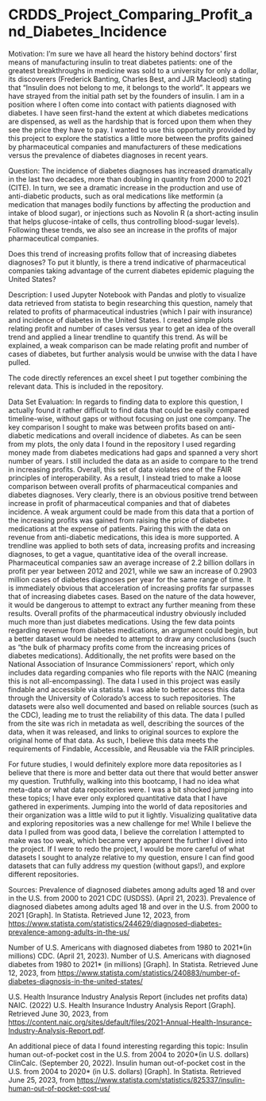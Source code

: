 # CRDDS_Project_Comparing_Profit_and_Diabetes_Incidence

Motivation:
I’m sure we have all heard the history behind doctors’ first means of manufacturing insulin to treat diabetes patients: one of the greatest breakthroughs in medicine was sold to a university for only a dollar, its discoverers (Frederick Banting, Charles Best, and JJR Macleod) stating that “Insulin does not belong to me, it belongs to the world”. It appears we have strayed from the initial path set by the founders of insulin.
I am in a position where I often come into contact with patients diagnosed with diabetes. I have seen first-hand the extent at which diabetes medications are dispensed, as well as the hardship that is forced upon them when they see the price they have to pay. I wanted to use this opportunity provided by this project to explore the statistics a little more between the profits gained by pharmaceutical companies and manufacturers of these medications versus the prevalence of diabetes diagnoses in recent years.

Question:
The incidence of diabetes diagnoses has increased dramatically in the last two decades, more than doubling in quantity from 2000 to 2021 (CITE). In turn, we see a dramatic increase in the production and use of anti-diabetic products, such as oral medications like metformin (a medication that manages bodily functions by affecting the production and intake of blood sugar), or injections such as Novolin R (a short-acting insulin that helps glucose-intake of cells, thus controlling blood-sugar levels). Following these trends, we also see an increase in the profits of major pharmaceutical companies.

Does this trend of increasing profits follow that of increasing diabetes diagnoses? To put it bluntly, is there a trend indicative of pharmaceutical companies taking advantage of the current diabetes epidemic plaguing the United States?

Description:
I used Jupyter Notebook with Pandas and plotly to visualize data retrieved from statista to begin researching this question, namely that related to profits of pharmaceutical industries (which I pair with insurance) and incidence of diabetes in the United States. I created simple plots relating profit and number of cases versus year to get an idea of the overall trend and applied a linear trendline to quantify this trend. As will be explained, a weak comparison can be made relating profit and number of cases of diabetes, but further analysis would be unwise with the data I have pulled.

The code directly references an excel sheet I put together combining the relevant data. This is included in the repository.

Data Set Evaluation:
In regards to finding data to explore this question, I actually found it rather difficult to find data that could be easily compared timeline-wise, without gaps or without focusing on just one company. The key comparison I sought to make was between profits based on anti-diabetic medications and overall incidence of diabetes. As can be seen from my plots, the only data I found in the repository I used regarding money made from diabetes medications had gaps and spanned a very short number of years. I still included the data as an aside to compare to the trend in increasing profits. Overall, this set of data violates one of the FAIR principles of interoperability. As a result, I instead tried to make a loose comparison between overall profits of pharmaceutical companies and diabetes diagnoses.
Very clearly, there is an obvious positive trend between increase in profit of pharmaceutical companies and that of diabetes incidence. A weak argument could be made from this data that a portion of the increasing profits was gained from raising the price of diabetes medications at the expense of patients. Pairing this with the data on revenue from anti-diabetic medications, this idea is more supported. A trendline was applied to both sets of data, increasing profits and increasing diagnoses, to get a vague, quantitative idea of the overall increase. Pharmaceutical companies saw an average increase of 2.2 billion dollars in profit per year between 2012 and 2021, while we saw an increase of 0.2903 million cases of diabetes diagnoses per year for the same range of time. It is immediately obvious that acceleration of increasing profits far surpasses that of increasing diabetes cases.
Based on the nature of the data however, it would be dangerous to attempt to extract any further meaning from these results. Overall profits of the pharmaceutical industry obviously included much more than just diabetes medications. Using the few data points regarding revenue from diabetes medications, an argument could begin, but a better dataset would be needed to attempt to draw any conclusions (such as “the bulk of pharmacy profits come from the increasing prices of diabetes medications). Additionally, the net profits were based on the National Association of Insurance Commissioners' report, which only includes data regarding companies who file reports with the NAIC (meaning this is not all-encompassing).
The data I used in this project was easily findable and accessible via statista. I was able to better access this data through the University of Colorado’s access to such repositories. The datasets were also well documented and based on reliable sources (such as the CDC), leading me to trust the reliability of this data. The data I pulled from the site was rich in metadata as well, describing the sources of the data, when it was released, and links to original sources to explore the original home of that data. As such, I believe this data meets the requirements of Findable, Accessible, and Reusable via the FAIR principles.

For future studies, I would definitely explore more data repositories as I believe that there is more and better data out there that would better answer my question. Truthfully, walking into this bootcamp, I had no idea what meta-data or what data repositories were. I was a bit shocked jumping into these topics; I have ever only explored quantitative data that I have gathered in experiments. Jumping into the world of data repositories and their organization was a little wild to put it lightly. Visualizing qualitative data and exploring repositories was a new challenge for me! While I believe the data I pulled from was good data, I believe the correlation I attempted to make was too weak, which became very apparent the further I dived into the project. If I were to redo the project, I would be more careful of what datasets I sought to analyze relative to my question, ensure I can find good datasets that can fully address my question (without gaps!), and explore different repositories.

Sources:
Prevalence of diagnosed diabetes among adults aged 18 and over in the U.S. from 2000 to 2021
CDC (USDSS). (April 21, 2023). Prevalence of diagnosed diabetes among adults aged 18 and over in the U.S. from 2000 to 2021 [Graph]. In Statista. Retrieved June 12, 2023, from https://www.statista.com/statistics/244629/diagnosed-diabetes-prevalence-among-adults-in-the-us/

Number of U.S. Americans with diagnosed diabetes from 1980 to 2021*(in millions)
CDC. (April 21, 2023). Number of U.S. Americans with diagnosed diabetes from 1980 to 2021* (in millions) [Graph]. In Statista. Retrieved June 12, 2023, from https://www.statista.com/statistics/240883/number-of-diabetes-diagnosis-in-the-united-states/

U.S. Health Insurance Industry Analysis Report (includes net profits data)
NAIC. (2022) U.S. Health Insurance Industry Analysis Report [Graph]. Retrieved June 30, 2023, from https://content.naic.org/sites/default/files/2021-Annual-Health-Insurance-Industry-Analysis-Report.pdf.


An additional piece of data I found interesting regarding this topic:
Insulin human out-of-pocket cost in the U.S. from 2004 to 2020*(in U.S. dollars)
ClinCalc. (September 20, 2022). Insulin human out-of-pocket cost in the U.S. from 2004 to 2020* (in U.S. dollars) [Graph]. In Statista. Retrieved June 25, 2023, from https://www.statista.com/statistics/825337/insulin-human-out-of-pocket-cost-us/

